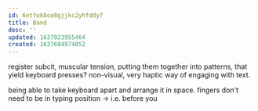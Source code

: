 ```yaml
---
id: 6ntfok8oo8gjjkc2yhfddy7
title: Band
desc: ''
updated: 1637923955464
created: 1637684974852
---
```


register subcit, muscular tension, putting them together into patterns, that yield keyboard presses?
non-visual, very haptic way of engaging with text.

being able to take keyboard apart and arrange it in space.
fingers don't need to be in typing position -> i.e. before you